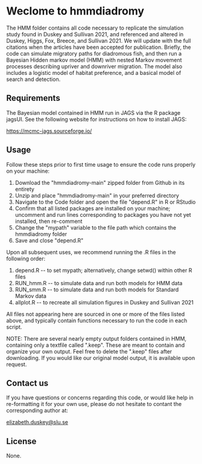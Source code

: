 # Weclome to hmmdiadromy

The HMM folder contains all code necessary to replicate the simulation study found in Duskey and Sullivan 2021, and referenced and altered in Duskey, Higgs, Fox, Breece, and Sullivan 2021.  We will update with the full citations when the articles have been accepted for publication.  Briefly, the code can simulate migratory paths for diadromous fish, and then run a Bayesian Hidden markov model (HMM) with nested Markov movement processes describing upriver and downriver migration.  The model also includes a logistic model of habitat preference, and a basical model of search and detection.

## Requirements

The Bayesian model contained in HMM run in JAGS via the R package jagsUI.  See the following website for instructions on how to install JAGS:

https://mcmc-jags.sourceforge.io/

## Usage

Follow these steps prior to first time usage to ensure the code runs properly on your machine:

1. Download the "hmmdiadromy-main" zipped folder from Github in its entirety
2. Unzip and place "hmmdiadromy-main" in your preferred directory
3. Navigate to the Code folder and open the file "depend.R" in R or RStudio
4. Confirm that all listed packages are installed on your machine; uncomment and run lines corresponding to packages you have not yet installed, then re-comment
5. Change the "mypath" variable to the file path which contains the hmmdiadromy folder
6. Save and close "depend.R"

Upon all subsequent uses, we recommend running the .R files in the following order:

1. depend.R -- to set mypath; alternatively, change setwd() within other R files
2. RUN_hmm.R -- to simulate data and run both models for HMM data
3. RUN_smm.R -- to simulate data and run both models for Standard Markov data
4. allplot.R -- to recreate all simulation figures in Duskey and Sullivan 2021

All files not appearing here are sourced in one or more of the files listed above, and typically contain functions necessary to run the code in each script.

NOTE: There are several nearly empty output folders contained in HMM, containing only a textfile called ".keep".  These are meant to contain and organize your own output.  Feel free to delete the ".keep" files after downloading.  If you would like our original model output, it is available upon request.

## Contact us

If you have questions or concerns regarding this code, or would like help in re-formatting it for your own use, please do not hesitate to contant the corresponding author at:

elizabeth.duskey@slu.se

## License

None.
